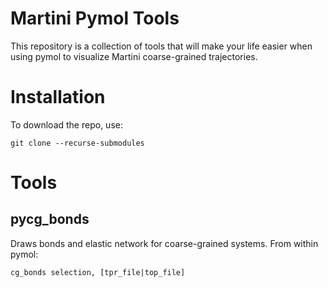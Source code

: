 # Martini Pymol Tools

This repository is a collection of tools that will make your life easier
when using pymol to visualize Martini coarse-grained trajectories.

# Installation

To download the repo, use:

`git clone --recurse-submodules`

# Tools

## pycg_bonds

Draws bonds and elastic network for coarse-grained systems. From within pymol:

`cg_bonds selection, [tpr_file|top_file]`

